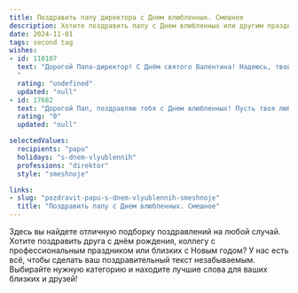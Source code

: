 ```yaml
---
title: Поздравить папу директора с Днем влюбленных. Смешное
description: Хотите поздравить папу с Днем влюбленных или другим праздником? Наш ИИ создаст незабываемое поздравление, а вы обязательно выделитесь среди других.  
date: 2024-11-01
tags: second tag
wishes:
- id: 110107
  text: "Дорогой Папа-директор! С Днём святого Валентина! Надеюсь, твой сердечный капитал сегодня принесёт тебе не только дивиденды в виде любви, но и  отсутствие внеплановых проверок!  Пусть твоя жизнь будет полна романтики, а отчёты – всегда в плюсе!  С любовью (и немного с юмором)!
  "
  rating: "undefined"
  updated: "null"
- id: 17682
  text: "Дорогой Пап, поздравляю тебя с Днем влюбленных! Пусть твоя любовь к работе будет такой же сильной, как и к маме. А если вдруг забудешь, что сегодня праздник, просто помни: \"Любовь — это когда ты директор, а совесть — это когда ты не забыл подарок!\" Береги сердце и не забывай улыбаться, ведь директор, который смеется, управляет миром!"
  rating: "0"
  updated: "null"

selectedValues:
  recipients: "papu"
  holidays: "s-dnem-vlyublennih"
  professions: "direktor"
  style: "smeshnoje"

links:
- slug: "pozdravit-papu-s-dnem-vlyublennih-smeshnoje"
  title: "Поздравить папу с Днем влюбленных. Смешное"
---
```


Здесь вы найдете отличную подборку поздравлений на любой случай. 
Хотите поздравить друга с днём рождения, коллегу с профессиональным праздником или близких с Новым годом? У нас есть всё, чтобы сделать ваш поздравительный текст незабываемым. Выбирайте нужную категорию и находите лучшие слова для ваших близких и друзей!
